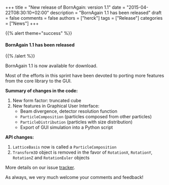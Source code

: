 +++
title = "New release of BornAgain: version 1.1"
date = "2015-04-22T08:30:10+02:00"
description = "BornAgain 1.1 has been released"
draft = false
comments = false
authors = ["herck"]
tags = ["Release"]
categories = ["News"]
+++

{{% alert theme="success" %}}
#### BornAgain 1.1 has been released
{{% /alert %}}

BornAgain 1.1 is now available for download.

Most of the efforts in this sprint have been devoted to porting more features from the core library to the GUI.

**Summary of changes in the code:**

1.  New form factor: truncated cube
1.  New features in Graphical User Interface:
    *   Beam divergence, detector resolution function
    *   `ParticleComposition` (particles composed from other particles)
    *   `ParticleDistribution` (particles with size distribution)
    *   Export of GUI simulation into a Python script

**API changes:**

1. `LatticeBasis` now is called a `ParticleComposition`
1. `Transform3D` object is removed in the favor of `RotationX`, `RotationY`, `RotationZ` and `RotationEuler` objects

More details on our issue [tracker](http://apps.jcns.fz-juelich.de/redmine/versions/27).

As always, we very much welcome your comments and feedback!
